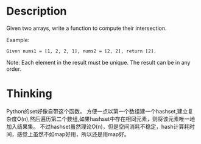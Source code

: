 # Description
Given two arrays, write a function to compute their intersection.

Example:
```
Given nums1 = [1, 2, 2, 1], nums2 = [2, 2], return [2].
```

Note:
Each element in the result must be unique.
The result can be in any order.

# Thinking
Python的set好像自带这个函数。
方便一点以第一个数组建一个hashset,建立复杂度O(n),然后遍历第二个数组,如果hashset中存在相同元素，则将该元素唯一地加入结果集。
不过hashset虽然理论O(n)，但是空间消耗不稳定，hash计算耗时间，感觉上虽然不如map好用，所以还是用map好。
